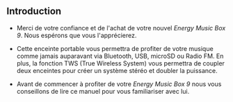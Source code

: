 ## Introduction

*	Merci de votre confiance et de l'achat de votre nouvel *Energy Music Box 9*. Nous espérons que vous l'apprécierez.

*	Cette enceinte portable vous permettra de profiter de votre musique comme jamais auparavant via Bluetooth, USB, microSD ou Radio FM. En plus, la fonction TWS (True Wireless System) vous permettra de coupler deux enceintes pour créer un système stéréo et doubler la puissance.

*	Avant de commencer à profiter de votre *Energy Music Box 9* nous vous conseillons de lire ce manuel pour vous familiariser avec lui.
